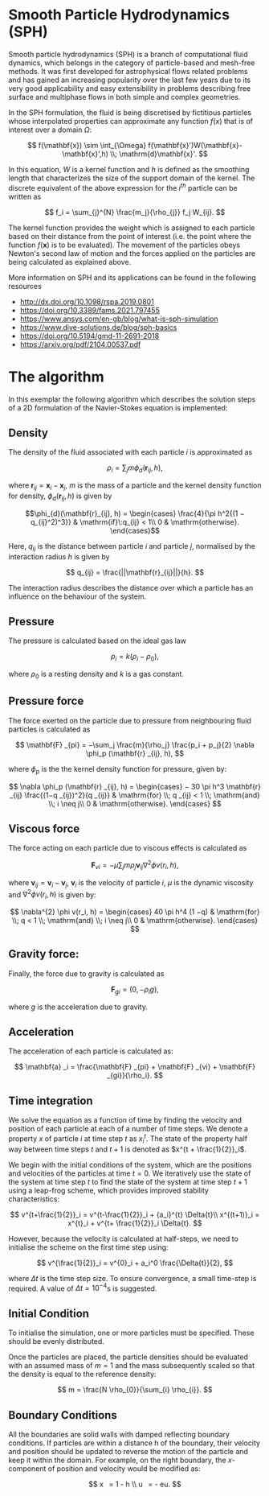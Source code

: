 # Smooth Particle Hydrodynamics (SPH)
Smooth particle hydrodynamics (SPH) is a branch of computational fluid dynamics, which belongs in the category of particle-based and mesh-free methods. It was first developed for astrophysical flows related problems and has gained an increasing popularity over the last few years due to its very good applicability and easy extensibility in problems describing free surface and multiphase flows in both simple and complex geometries.

In the SPH formulation, the fluid is being discretised by fictitious particles whose interpolated properties can approximate any function $f(x)$ that is of interest over a domain $\Omega$:


$$ f(\mathbf{x}) \sim \int_{\Omega} f(\mathbf{x}')W(\mathbf{x}-\mathbf{x}',h) \\; \mathrm{d}\mathbf{x}'. $$


In this equation, $W$ is a kernel function and $h$ is defined as the smoothing length that characterizes the size of the support domain of the kernel. The discrete equivalent of the above expression for the $`i^{th}`$ particle can be written as

$$ f_i = \sum_{j}^{N} \frac{m_j}{\rho_{j}} f_j W_{ij}. $$

The kernel function provides the weight which is assigned to each particle based on their distance from the point of interest (i.e. the point where the function $`f(\mathbf{x})`$ is to be evaluated). The movement of the particles obeys Newton's second law of motion and the forces applied on the particles are being calculated as explained above.

More information on SPH and its applications can be found in the following resources

- http://dx.doi.org/10.1098/rspa.2019.0801
- https://doi.org/10.3389/fams.2021.797455
- https://www.ansys.com/en-gb/blog/what-is-sph-simulation
- https://www.dive-solutions.de/blog/sph-basics
- https://doi.org/10.5194/gmd-11-2691-2018
- https://arxiv.org/pdf/2104.00537.pdf

# The algorithm
In this exemplar the following algorithm which describes the solution steps of a 2D formulation of the Navier-Stokes equation is implemented:

## Density

The density of the fluid associated with each particle $i$ is approximated as

$$ \rho_i = \sum_{j} m \phi_d(\mathbf{r}_{ij}, h), $$

where $`\mathbf{r}_ {ij} = \mathbf{x}_{i} − \mathbf{x}_{j}`$, $m$ is the mass of a particle and the kernel density function for density, $`\phi_{d}(\mathbf{r}_{ij}, h)`$ is given by

```math
\phi_{d}(\mathbf{r}_{ij}, h) = \begin{cases}
\frac{4}{\pi h^2{(1 − q_{ij}^2)^3}} & \mathrm{if}\:q_{ij} < 1\\
0 & \mathrm{otherwise}.
\end{cases}
```

Here, $`q_{ij}`$ is the distance between particle $i$ and particle $j$, normalised by the interaction radius $h$ is given by

$$ q_{ij} = \frac{||\mathbf{r}_{ij}||}{h}. $$

The interaction radius describes the distance over which a particle has an influence on the behaviour of the system.

## Pressure

The pressure is calculated based on the ideal gas law

$$ p_i = k(\rho_{i} − \rho_{0}), $$

where $`\rho_{0}`$ is a resting density and $k$ is a gas constant.


## Pressure force

The force exerted on the particle due to pressure from neighbouring fluid particles is calculated as

$$ \mathbf{F} _{pi} = −\sum_j \frac{m}{\rho_j} \frac{p_i + p_j}{2} \nabla \phi_p (\mathbf{r} _{ij}, h), $$

where $`\phi_p`$ is the the kernel density function for pressure, given by:

$$ \nabla \phi_p (\mathbf{r} _{ij}, h) = \begin{cases}
− 30 \pi h^3 \mathbf{r} _{ij} \frac{(1−q _{ij})^2}{q _{ij}} & \mathrm{for} \\; q _{ij} < 1 \\; \mathrm{and} \\; i \neq j\\
0 & \mathrm{otherwise}.
\end{cases} $$

## Viscous force

The force acting on each particle due to viscous effects is calculated as

$$ \mathbf{F}_{vi} = −\mu \sum_j m \rho_j \mathbf{v} _{ij} \nabla^2 \phi v(r_i, h), $$

where $`\mathbf{v}_{ij} = \mathbf{v}_i − \mathbf{v}_j`$, $`\mathbf{v}_{i}`$ is the velocity of particle $i$, $\mu$ is the dynamic viscosity and $`\nabla^{2} \phi v(r_i, h)`$ is given by:

$$ \nabla^{2} \phi v(r_i, h) = \begin{cases}
40 \pi h^4 (1 −q) & \mathrm{for} \\; q < 1 \\; \mathrm{and} \\; i \neq j\\
0 & \mathrm{otherwise}.
\end{cases} $$

## Gravity force:

Finally, the force due to gravity is calculated as

$$ \mathbf{F} _{gi} = (0, −\rho_i g), $$

where $g$ is the acceleration due to gravity.

## Acceleration

The acceleration of each particle is calculated as:

$$ \mathbf{a} _i = \frac{\mathbf{F} _{pi} + \mathbf{F} _{vi} + \mathbf{F} _{gi}}{\rho_i}. $$

## Time integration

We solve the equation as a function of time by finding the velocity and position of each particle at each of a number of time steps. We denote a property $x$ of particle $i$ at time step $t$ as $`x^{t}_i`$. The state of the property half way between time steps $t$ and $t + 1$ is denoted as $`x^{t + \frac{1}{2}}_i`$.

We begin with the initial conditions of the system, which are the positions and velocities of the particles at time $t = 0$. We iteratively use the state of the system at time step $t$ to find the state of the system at time step $t + 1$ using a leap-frog scheme, which provides improved stability characteristics:

$$ v^{t+\frac{1}{2}}_i = v^{t-\frac{1}{2}}_i + {a_i}^{t} \Delta{t}\\
x^{(t+1)}_i = x^{t}_i + v^{t+ \frac{1}{2}}_i \Delta{t}. $$


However, because the velocity is calculated at half-steps, we need to initialise the scheme on the first time step using:

$$ v^{\frac{1}{2}}_i = v^{0}_i + a_i^0 \frac{\Delta{t}}{2}, $$

where $\Delta t$ is the time step size. To ensure convergence, a small time-step is required. A value of $`\Delta t = 10^{−4}`$s is suggested.


## Initial Condition

To initialise the simulation, one or more particles must be specified. These should be evenly distributed.

Once the particles are placed, the particle densities should be evaluated with an assumed mass of $m = 1$ and the mass subsequently scaled so that the density is equal to the reference density:

$$ m = \frac{N \rho_{0}}{\sum_{i} \rho_{i}}. $$

##  Boundary Conditions

All the boundaries are solid walls with damped reflecting boundary conditions. If particles are within a distance h of the boundary, their velocity and position should be updated to reverse the motion of the particle and keep it within the domain. For example, on the right boundary, the $x$-component of position and velocity would be modified as:

$$ x  = 1 - h \\
u  = - eu. $$
